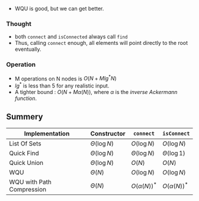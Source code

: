 - WQU is good, but we can get better.

### Thought
- both `connect` and `isConnected` always call `find`
- Thus, calling `connect` enough, all elements will point directly to the root eventually.

### Operation
- M operations on N nodes is $O(N + M lg^* N)$ 
- $lg^*$ is less than 5 for any realistic input.
- A tighter bound : $O(N + M \alpha (N))$, where $\alpha$ is the *inverse Ackermann function*.

## Summery

| Implementation            | Constructor       | `connect`         | `isConnect`      |
| ------------------------- | ----------------- | ----------------- | ---------------- |
| List Of Sets              | $\Theta(\log N)$  | $O(\log N)$       | $O(\log N)$      |
| Quick Find                | $\Theta(\log N)$  | $\Theta(\log N)$  | $\Theta(\log 1)$ |
| Quick Union               | $\Theta(\log N)$  | $O(N)$            | $O(N)$           |
| WQU                       | $\Theta(N)$       | $O(\log N)$       | $O(\log N)$      |
| WQU with Path Compression | $\Theta(N)$ | $O(\alpha (N))^*$ |     $O(\alpha (N))^*$             |
